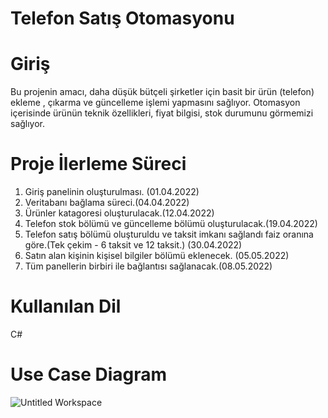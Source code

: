 # Telefon Satış Otomasyonu 
# Giriş 
Bu projenin amacı, daha düşük bütçeli şirketler için basit bir ürün (telefon) ekleme , çıkarma ve güncelleme işlemi yapmasını sağlıyor.
Otomasyon içerisinde ürünün teknik özellikleri, fiyat bilgisi, stok durumunu görmemizi sağlıyor.

# Proje İlerleme Süreci
1. Giriş panelinin oluşturulması. (01.04.2022)
2. Veritabanı bağlama süreci.(04.04.2022)
3. Ürünler katagoresi oluşturulacak.(12.04.2022)
4. Telefon stok bölümü ve güncelleme bölümü oluşturulacak.(19.04.2022)
5. Telefon satış bölümü oluşturuldu ve taksit imkanı sağlandı faiz oranına göre.(Tek çekim - 6 taksit ve 12 taksit.) (30.04.2022)
6. Satın alan kişinin kişisel bilgiler bölümü eklenecek. (05.05.2022)
7. Tüm panellerin birbiri ile bağlantısı sağlanacak.(08.05.2022)

# Kullanılan Dil
C#


# Use Case Diagram
![Untitled Workspace](https://user-images.githubusercontent.com/101322048/165139739-c6cc5d8a-807d-49be-91e3-d56e12fbe4a4.png)

